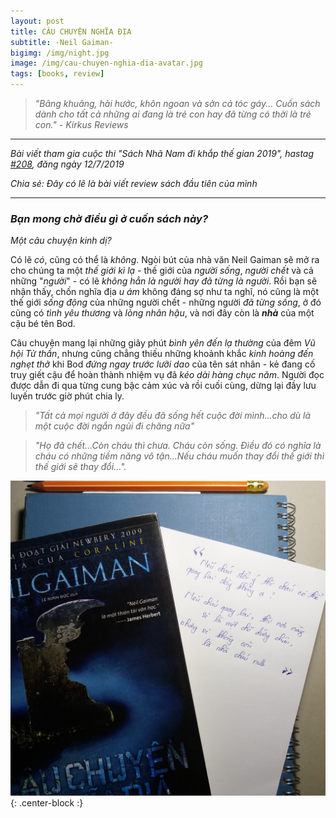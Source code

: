 ```yaml
---
layout: post
title: CÂU CHUYỆN NGHĨA ĐỊA
subtitle: -Neil Gaiman-
bigimg: /img/night.jpg
image: /img/cau-chuyen-nghia-dia-avatar.jpg
tags: [books, review]
---
```


>*"Bâng khuâng, hài hước, khôn ngoan và sởn cả tóc gáy... Cuốn sách dành cho tất cả những ai đang là trẻ con hay đã từng có thời là trẻ con." - Kirkus Reviews*

***

_Bài viết tham gia cuộc thi "Sách Nhã Nam đi khắp thế gian 2019", hastag [#208](https://www.facebook.com/nhanampublishing/photos/a.10157337393554085/10157365491564085/?type=3),
đăng ngày 12/7/2019_

_Chia sẻ: Đây có lẽ là bài viết review sách đầu tiên của mình_

***

### _Bạn mong chờ điều gì ở cuốn sách này?_   
*Một câu chuyện kinh dị?* 

Có lẽ _có_, cũng có thể là _không_. Ngòi bút của nhà văn Neil Gaiman sẽ mở ra cho chúng ta một *thế giới kì lạ* - thế giới của *người sống*,
*người chết* và cả những "*người*" - có lẽ *không hẳn là người hay đã từng là người*.
Rồi bạn sẽ nhận thấy, chốn nghĩa địa *u ám* không đáng sợ như ta nghĩ, 
nó cũng là một thế giới *sống động* của những người chết - những người *đã từng sống*,
ở đó cũng có *tình yêu thương* và *lòng nhân hậu*, và nơi đây còn là **_nhà_** của một cậu bé tên Bod. 

Câu chuyện mang lại những giây phút *bình yên đến lạ thường* của đêm *Vũ hội Tử thần*, 
nhưng cũng chẳng thiếu những khoảnh khắc *kinh hoàng đến nghẹt thở*
khi Bod *đứng ngay trước lưỡi dao* của tên sát nhân - kẻ đang cố truy giết cậu để hoàn thành nhiệm vụ
đã *kéo dài hàng chục năm*. Người đọc được dẫn đi qua từng cung bậc cảm xúc và rồi cuối cùng, 
dừng lại đầy lưu luyến trước giờ phút chia ly.

>*"Tất cả mọi người ở đây đều đã sống hết cuộc đời mình...cho dù là một cuộc đời ngắn ngủi đi chăng nữa"* 

>*"Họ đã chết...Còn cháu thì chưa. Cháu còn sống.*
>*Điều đó có nghĩa là cháu có những tiềm năng vô tận...Nếu cháu muốn thay đổi thế giới thì thế giới sẽ thay đổi...".*

![Cuốn sách và 1 câu trích dẫn](/img/cau-chuyen-nghia-dia.jpg "Câu trích dẫn yêu thích của mình"){: .center-block :}   
